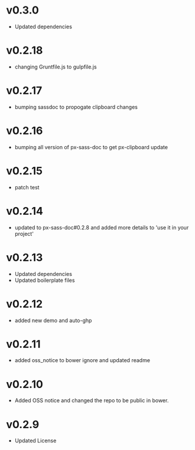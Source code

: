 v0.3.0
==================
* Updated dependencies


v0.2.18
==================
* changing Gruntfile.js to gulpfile.js


v0.2.17
==================
* bumping sassdoc to propogate clipboard changes


v0.2.16
==================
* bumping all version of px-sass-doc to get px-clipboard update


v0.2.15
==================
* patch test

v0.2.14
==============================
* updated to px-sass-doc#0.2.8 and added more details to 'use it in your project'

v0.2.13
==============================
* Updated dependencies
* Updated boilerplate files

v0.2.12
==============================
*  added new demo and auto-ghp

v0.2.11
==============================
*  added oss_notice to bower ignore and updated readme

v0.2.10
==============================
* Added OSS notice and changed the repo to be public in bower.

v0.2.9
======================
* Updated License
